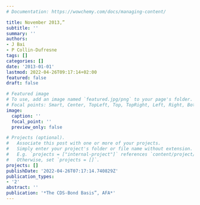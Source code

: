 ```yaml
---
# Documentation: https://wowchemy.com/docs/managing-content/

title: November 2013,”
subtitle: ''
summary: ''
authors:
- J Bai
- P Collin-Dufresne
tags: []
categories: []
date: '2013-01-01'
lastmod: 2022-04-26T09:17:14+02:00
featured: false
draft: false

# Featured image
# To use, add an image named `featured.jpg/png` to your page's folder.
# Focal points: Smart, Center, TopLeft, Top, TopRight, Left, Right, BottomLeft, Bottom, BottomRight.
image:
  caption: ''
  focal_point: ''
  preview_only: false

# Projects (optional).
#   Associate this post with one or more of your projects.
#   Simply enter your project's folder or file name without extension.
#   E.g. `projects = ["internal-project"]` references `content/project/deep-learning/index.md`.
#   Otherwise, set `projects = []`.
projects: []
publishDate: '2022-04-26T07:17:14.740829Z'
publication_types:
- '2'
abstract: ''
publication: '*The CDS-Bond Basis”, AFA*'
---
```

